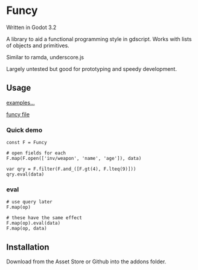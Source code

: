 # Funcy

Written in Godot 3.2

A library to aid a functional programming style in gdscript. 
Works with lists of objects and primitives.

Similar to ramda, underscore.js

Largely untested but good for prototyping and speedy development.

## Usage

[examples...](../main/examples)

[funcy file](../main/addons/funcy/Funcy.gd)

### Quick demo
```gdScript
const F = Funcy

# open fields for each
F.map(F.open(['inv/weapon', 'name', 'age']), data)

var qry = F.filter(F.and_([F.gt(4), F.lteq(9)]))
qry.eval(data)
```

### eval
```gdScript
# use query later
F.map(op)

# these have the same effect
F.map(op).eval(data)
F.map(op, data)
```

## Installation

Download from the Asset Store or Github into the addons folder.